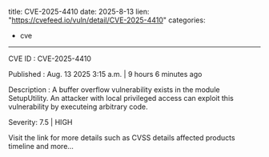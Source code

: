 
title: CVE-2025-4410
date: 2025-8-13
lien: "https://cvefeed.io/vuln/detail/CVE-2025-4410"
categories:
  - cve
---

CVE ID : CVE-2025-4410

Published :  Aug. 13
2025
3:15 a.m. | 9 hours
6 minutes ago

Description : A buffer overflow vulnerability exists in the module SetupUtility. An attacker with local privileged access can exploit this vulnerability by executeing arbitrary code.

Severity: 7.5 | HIGH

Visit the link for more details
such as CVSS details
affected products
timeline
and more...
